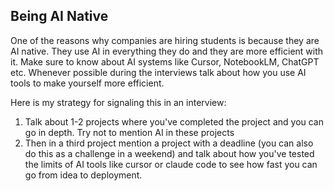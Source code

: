 ## Being AI Native

One of the reasons why companies are hiring students is because they are AI native. They use AI in everything they do and they are more efficient with it. Make sure to know about AI systems like Cursor, NotebookLM, ChatGPT etc. Whenever possible during the interviews talk about how you use AI tools to make yourself more efficient. 

Here is my strategy for signaling this in an interview:
1. Talk about 1-2 projects where you've completed the project and you can go in depth. Try not to mention AI in these projects
2. Then in a third project mention a project with a deadline (you can also do this as a challenge in a weekend) and talk about how you've tested the limits of AI tools like cursor or claude code to see how fast you can go from idea to deployment.  